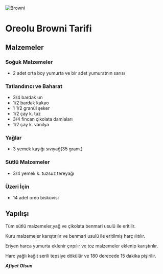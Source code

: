 ![Browni](https://cdn.shopify.com/s/files/1/1259/6441/files/gercek-browni-tarifi-oreo.jpg?v=1595793590)


# Oreolu Browni Tarifi


## Malzemeler


### Soğuk Malzemeler

* 2 adet orta boy yumurta ve bir adet yumuratnın sarısı

### Tatlandırıcı ve Baharat

* 3/4 bardak un
* 1/2 bardak kakao
* 1 1/2 granül şeker
* 1/2 çay k. tuz
* 3/4 fincan çikolata damlaları
* 1/2 çay k. vanilya

### Yağlar

* 3 yemek kaşığı sıvıyağ(35 gram.)

### Sütlü Malzemeler

* 3/4 yemek k. tuzsuz tereyağı


### Üzeri İçin

* 14 adet oreo bisküvisi


## Yapılışı

Tüm sütlü malzemeler,yağ ve çikolata benmari usulü ile eritilir.


Kuru malzemeler karıştırılır ve benmari usulü ile eritilmiş harç ılıtılır.


Eriyen harca yumurta eklenir çırpılır ve toz malzemeler eklenip karıştırılır.


Harc yağlı kağıt serili tepsiye dökülür ve 180 derecede 15 dakika pişirilir.

**_Afiyet Olsun_**

